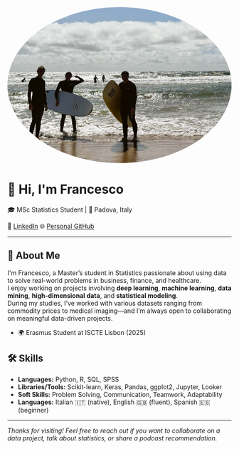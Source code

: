 <p align="center">
  <img src="surf.JPEG" alt="Francesco Pagano" width="850" style="border-radius: 50%; object-fit: cover;" height = "350">
</p>

# 👋 Hi, I'm Francesco

🎓 MSc Statistics Student | 📍 Padova, Italy  

🔗 [LinkedIn](https://www.linkedin.com/in/francescopagano24/) 
🌐 [Personal GitHub](https://github.com/francescopagano)

---

## 🧠 About Me

I'm Francesco, a Master’s student in Statistics passionate about using data to solve real-world problems in business, finance, and healthcare.  
I enjoy working on projects involving **deep learning**, **machine learning**, **data mining**, **high-dimensional data**, and **statistical modeling**.  
During my studies, I’ve worked with various datasets ranging from commodity prices to medical imaging—and I’m always open to collaborating on meaningful data-driven projects.

- 🌍 Erasmus Student at ISCTE Lisbon (2025)

## 🛠 Skills

- **Languages:** Python, R, SQL, SPSS  
- **Libraries/Tools:** Scikit-learn, Keras, Pandas, ggplot2, Jupyter, Looker  
- **Soft Skills:** Problem Solving, Communication, Teamwork, Adaptability  
- **Languages:** Italian 🇮🇹 (native), English 🇬🇧 (fluent), Spanish 🇪🇸 (beginner)

---

_Thanks for visiting! Feel free to reach out if you want to collaborate on a data project, talk about statistics, or share a podcast recommendation._

